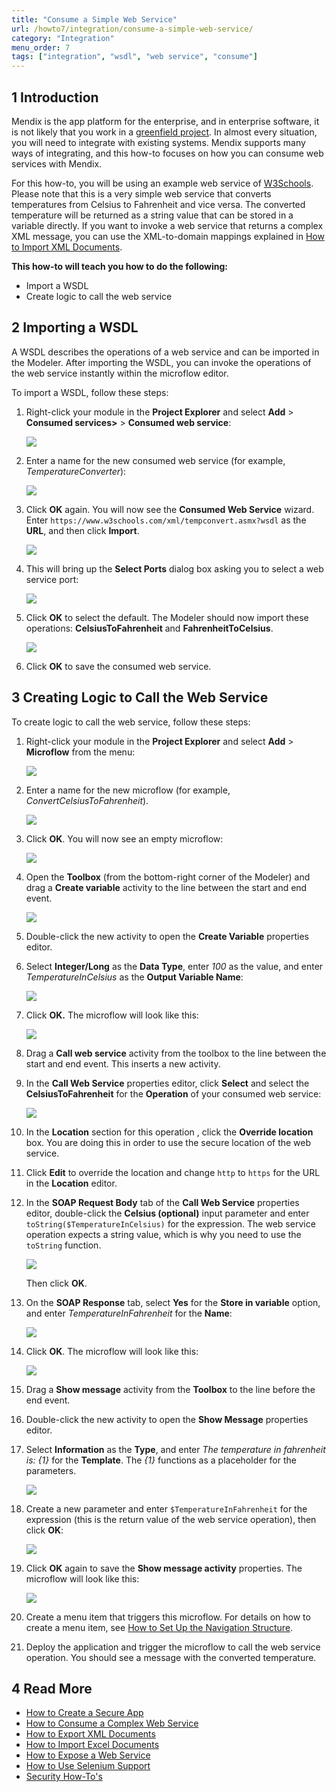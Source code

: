 ```yaml
---
title: "Consume a Simple Web Service"
url: /howto7/integration/consume-a-simple-web-service/
category: "Integration"
menu_order: 7
tags: ["integration", "wsdl", "web service", "consume"]
---
```


## 1 Introduction

Mendix is the app platform for the enterprise, and in enterprise software, it is not likely that you work in a [greenfield project](https://en.wikipedia.org/wiki/Greenfield_project). In almost every situation, you will need to integrate with existing systems. Mendix supports many ways of integrating, and this how-to focuses on how you can consume web services with Mendix.

For this how-to, you will be using an example web service of [W3Schools](http://www.w3schools.com/). Please note that this is a very simple web service that converts temperatures from Celsius to Fahrenheit and vice versa. The converted temperature will be returned as a string value that can be stored in a variable directly. If you want to invoke a web service that returns a complex XML message, you can use the XML-to-domain mappings explained in [How to Import XML Documents](/howto/integration/importing-xml-documents/).

**This how-to will teach you how to do the following:**

* Import a WSDL
* Create logic to call the web service

## 2 Importing a WSDL

A WSDL describes the operations of a web service and can be imported in the Modeler. After importing the WSDL, you can invoke the operations of the web service instantly within the microflow editor.

To import a WSDL, follow these steps:

1. Right-click your module in the **Project Explorer** and select **Add** > **Consumed services>** > **Consumed web service**:

    ![](/attachments/howto7/integration//consume-a-simple-web-service/18582087.png)

2. Enter a name for the new consumed web service (for example, *TemperatureConverter*):

    ![](/attachments/howto7/integration//consume-a-simple-web-service/18582086.png)

3. Click **OK** again. You will now see the **Consumed Web Service** wizard. Enter `https://www.w3schools.com/xml/tempconvert.asmx?wsdl` as the **URL**, and then click **Import**.

    ![](/attachments/howto7/integration//consume-a-simple-web-service/18582085.png)

4.  This will bring up the **Select Ports** dialog box asking you to select a web service port:

    ![](/attachments/howto7/integration//consume-a-simple-web-service/18582065.png)

5. Click **OK** to select the default. The Modeler should now import these operations: **CelsiusToFahrenheit** and **FahrenheitToCelsius**.

    ![](/attachments/howto7/integration//consume-a-simple-web-service/18582084.png)

6. Click **OK** to save the consumed web service.

## 3 Creating Logic to Call the Web Service

To create logic to call the web service, follow these steps:

1.  Right-click your module in the **Project Explorer** and select **Add** > **Microflow** from the menu:

    ![](/attachments/howto7/integration//consume-a-simple-web-service/create-microflow.png)

2.  Enter a name for the new microflow (for example, *ConvertCelsiusToFahrenheit*).

    ![](/attachments/howto7/integration//consume-a-simple-web-service/18582083.png)

3.  Click **OK**. You will now see an empty microflow:

    ![](/attachments/howto7/integration//consume-a-simple-web-service/18582081.png)

4.  Open the **Toolbox** (from the bottom-right corner of the Modeler) and drag a **Create variable** activity to the line between the start and end event.

    ![](/attachments/howto7/integration//consume-a-simple-web-service/8946802.png)

5. Double-click the new activity to open the **Create Variable** properties editor.
6. Select **Integer/Long** as the **Data Type**, enter *100* as the value, and enter *TemperatureInCelsius* as the **Output Variable Name**:

    ![](/attachments/howto7/integration//consume-a-simple-web-service/18582080.png)

7.  Click **OK.** The microflow will look like this:

    ![](/attachments/howto7/integration//consume-a-simple-web-service/18582079.png)

8. Drag a **Call web service** activity from the toolbox to the line between the start and end event. This inserts a new activity.
9.  In the **Call Web Service** properties editor, click **Select** and select the **CelsiusToFahrenheit** for the **Operation** of your consumed web service:

    ![](/attachments/howto7/integration//consume-a-simple-web-service/18582076.png)

10. In the **Location** section for this operation , click the **Override location** box. You are doing this in order to use the secure location of the web service.
11. Click **Edit** to override the location and change `http` to `https` for the URL in the **Location** editor.
12. In the **SOAP Request Body** tab of the **Call Web Service** properties editor, double-click the **Celsius (optional)** input parameter and enter `toString($TemperatureInCelsius)` for the expression. The web service operation expects a string value, which is why you need to use the `toString` function. 

    ![](/attachments/howto7/integration//consume-a-simple-web-service/18582075.png)

    Then click **OK**.
13. On the **SOAP Response** tab, select **Yes** for the **Store in variable** option, and enter *TemperatureInFahrenheit* for the **Name**:

    ![](/attachments/howto7/integration//consume-a-simple-web-service/18582074.png)

14. Click **OK**. The microflow will look like this:

    ![](/attachments/howto7/integration//consume-a-simple-web-service/18582073.png)

15. Drag a **Show message** activity from the **Toolbox** to the line before the end event.
16. Double-click the new activity to open the **Show Message** properties editor.
17. Select **Information** as the **Type**, and enter *The temperature in fahrenheit is: {1}* for the **Template**. The *{1}* functions as a placeholder for the parameters.

    ![](/attachments/howto7/integration//consume-a-simple-web-service/18582071.png)

19. Create a new parameter and enter `$TemperatureInFahrenheit` for the expression (this is the return value of the web service operation), then click **OK**:

    ![](/attachments/howto7/integration//consume-a-simple-web-service/18582072.png)

20. Click **OK** again to save the **Show message activity** properties. The microflow will look like this:

    ![](/attachments/howto7/integration//consume-a-simple-web-service/18582070.png)

21. Create a menu item that triggers this microflow. For details on how to create a menu item, see [How to Set Up the Navigation Structure](/howto7/general/setting-up-the-navigation-structure/).
22. Deploy the application and trigger the microflow to call the web service operation. You should see a message with the converted temperature.

## 4 Read More

* [How to Create a Secure App](/howto7/security/create-a-secure-app/)
* [How to Consume a Complex Web Service](/howto/integration/consume-a-complex-web-service/)
* [How to Export XML Documents](/howto/integration/export-xml-documents/)
* [How to Import Excel Documents](/howto/integration/importing-excel-documents/)
* [How to Expose a Web Service](/howto/integration/expose-a-web-service/)
* [How to Use Selenium Support](/howto/integration/selenium-support/)
* [Security How-To's](/howto7/security/)
